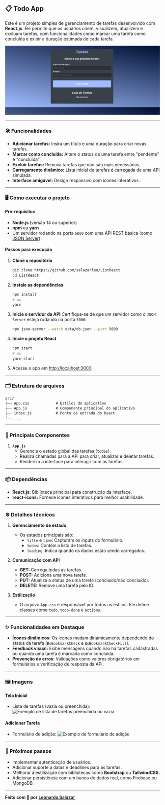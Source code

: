 ## 📋 Todo App

Este é um projeto simples de gerenciamento de tarefas desenvolvido com **React.js**. Ele permite que os usuários criem, visualizem, atualizem e excluam tarefas, com funcionalidades como marcar uma tarefa como concluída e exibir a duração estimada de cada tarefa.

![Interface do App](public/interface-app.png)

---

### 🛠️ **Funcionalidades**

- **Adicionar tarefas:** Insira um título e uma duração para criar novas tarefas.
- **Marcar como concluída:** Altere o status de uma tarefa entre "pendente" e "concluída".
- **Excluir tarefas:** Remova tarefas que não são mais necessárias.
- **Carregamento dinâmico:** Lista inicial de tarefas é carregada de uma API simulada.
- **Interface amigável:** Design responsivo com ícones interativos.

---

### 🖥️ **Como executar o projeto**

#### **Pré-requisitos**
- **Node.js** (versão 14 ou superior)
- **npm** ou **yarn**
- Um servidor rodando na porta `5000` com uma API REST básica (como [JSON Server](https://github.com/typicode/json-server)).

#### **Passos para execução**

1. **Clone o repositório**
   ```bash
   git clone https://github.com/salazarleo/ListReact
   cd ListReact
   ```

2. **Instale as dependências**
   ```bash
   npm install
   # ou
   yarn
   ```

3. **Inicie o servidor da API**
   Certifique-se de que um servidor como o `JSON Server` esteja rodando na porta `5000`:
   ```bash
   npx json-server --watch data/db.json --port 5000
   ```

4. **Inicie o projeto React**
   ```bash
   npm start
   # ou
   yarn start
   ```

5. Acesse o app em [http://localhost:3000](http://localhost:3000).

---

### 🗂️ **Estrutura de arquivos**

```plaintext
src/
├── App.css            # Estilos do aplicativo
├── App.js             # Componente principal do aplicativo
├── index.js           # Ponto de entrada do React
└── ...
```

---

### 🧩 **Principais Componentes**

1. **`App.js`**
   - Gerencia o estado global das tarefas (`todos`).
   - Realiza chamadas para a API para criar, atualizar e deletar tarefas.
   - Renderiza a interface para interagir com as tarefas.

---

### 📦 **Dependências**

- **React.js:** Biblioteca principal para construção da interface.
- **react-icons:** Fornece ícones interativos para melhor usabilidade.

---

### ⚙️ **Detalhes técnicos**

1. **Gerenciamento de estado**
   - Os estados principais são:
     - `title` e `time`: Capturam os inputs do formulário.
     - `todos`: Contém a lista de tarefas.
     - `loading`: Indica quando os dados estão sendo carregados.

2. **Comunicação com API**
   - **GET:** Carrega todas as tarefas.
   - **POST:** Adiciona uma nova tarefa.
   - **PUT:** Atualiza o status de uma tarefa (concluído/não concluído).
   - **DELETE:** Remove uma tarefa pelo ID.

3. **Estilização**
   - O arquivo `App.css` é responsável por todos os estilos. Ele define classes como `todo`, `todo-done` e `actions`.

---

### ✨ **Funcionalidades em Destaque**

- **Ícones dinâmicos:** Os ícones mudam dinamicamente dependendo do status da tarefa (`BsBookmarkCheck` e `BsBookmarkCheckFill`).
- **Feedback visual:** Exibe mensagens quando não há tarefas cadastradas ou quando uma tarefa é marcada como concluída.
- **Prevenção de erros:** Validações como valores obrigatórios em formulários e verificação de resposta da API.

---

### 🖼️ **Imagens**

#### Tela Inicial
- Lista de tarefas (vazia ou preenchida):
  ![Exemplo de lista de tarefas preenchida ou vazia](https://via.placeholder.com/800x400?text=Exemplo+de+lista+de+tarefas)

#### Adicionar Tarefa
- Formulário de adição:
  ![Exemplo de formulário de adição](https://via.placeholder.com/800x400?text=Formulário+de+adição)

---

### 📌 **Próximos passos**

- Implementar autenticação de usuários.
- Adicionar suporte a datas e deadlines para as tarefas.
- Melhorar a estilização com bibliotecas como **Bootstrap** ou **TailwindCSS**.
- Adicionar persistência com um banco de dados real, como Firebase ou MongoDB.

---

**Feito com 💙 por [Leonardo Salazar](https://github.com/salazarleo)**
